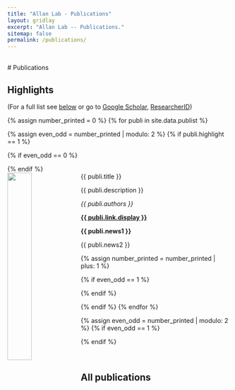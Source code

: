 ```yaml
---
title: "Allan Lab - Publications"
layout: gridlay
excerpt: "Allan Lab -- Publications."
sitemap: false
permalink: /publications/
---
```


<br />
# Publications

## Highlights

(For a full list see [below](#full-list) or go to [Google Scholar](https://scholar.google.ch/citations?user=TqxYWZsAAAAJ), [ResearcherID](https://www.researcherid.com/rid/D-7763-2012))

{% assign number_printed = 0 %}
{% for publi in site.data.publist %}

{% assign even_odd = number_printed | modulo: 2 %}
{% if publi.highlight == 1 %}

{% if even_odd == 0 %}
<div class="row">
{% endif %}

<div class="col-sm-6 clearfix">
 <div class="well">
  <pubtit>{{ publi.title }}</pubtit>
  <img src="{{ site.url }}{{ site.baseurl }}/images/pubpic/{{ publi.image }}" class="img-responsive" width="33%" style="float: left" />
  <p>{{ publi.description }}</p>
  <p><em>{{ publi.authors }}</em></p>
  <p><strong><a href="{{ publi.link.url }}">{{ publi.link.display }}</a></strong></p>
  <p class="text-danger"><strong> {{ publi.news1 }}</strong></p>
  <p> {{ publi.news2 }}</p>
 </div>
</div>

{% assign number_printed = number_printed | plus: 1 %}

{% if even_odd == 1 %}
</div>
{% endif %}

{% endif %}
{% endfor %}

{% assign even_odd = number_printed | modulo: 2 %}
{% if even_odd == 1 %}
</div>
{% endif %}

<p> &nbsp; </p>


## All publications

<p id="demo" ></p>

<Script>

//From "http://www.alexhadik.com/blog/2014/6/12/create-pubmed-citations-automatically-using-pubmed-api" adapted from reply to blog post by Les Ansley

var HTMLpublication = '<b>\%title%\</b><br />%authors%<br /><b><a href="%data%"target="_blank">%journal%\</b></a> (%date%) %volume%</b> %issue%%pages%</br></br>' //Formats output

var publications, idStringList;
var pubmedSearchAPI = "https://eutils.ncbi.nlm.nih.gov/entrez/eutils/esearch.fcgi?";
var pubmedSummaryAPI = "https://eutils.ncbi.nlm.nih.gov/entrez/eutils/esummary.fcgi?";
var database = "db=pubmed";
var returnmode = "&retmode=json";
var returnmax = "&retmax=100";
var searchterm = "&term=Roychoudhuri R[Author])";
var returntype = "&rettype=abstract";
var idURL = pubmedSearchAPI + database + returnmode + returnmax + searchterm
console.log(idURL);

var getPubmed = function(url) { //passed url
    return new Promise(function(resolve, reject) {
        var xhr = new XMLHttpRequest();
        xhr.open('get', url, true);
        xhr.responseType = 'json';
        xhr.onload = function() {
            var status = xhr.status;
            if (status == 200) { //status 200 signifies OK (http://www.w3schools.com/ajax/ajax_xmlhttprequest_onreadystatechange.asp)
                resolve(xhr.response);
            } else {
                reject(status);
            }
        };
        xhr.send();
    });
};
getPubmed(idURL).then(function(data) {
    var idList = data.esearchresult.idlist;
    idStringList = idList.toString(); //converts the idlist to a string to be appended to the search url
    idStringList = '&id=' + idStringList;
    summaryURL = pubmedSummaryAPI + database + returnmode + returntype + idStringList;
    getPubmed(summaryURL).then(function(summary) {
        publications = formatReferences(summary);
        console.log(publications);	
		document.getElementById("demo").innerHTML = publications;
		
    }, function(status) {
        publications = 'Something went wrong getting the ids.';
    });
}, function(status) {
    publications = 'Something went wrong getting the ids.';
});


function formatReferences(summary) {
    var publicationList = '';
    for (refs in summary.result) {
        if (refs !== 'uids') {
            var authors = '';
            var publication = '';
            var authorCount = ((summary.result[refs].authors).length);
            var i = 0;
            while (i < authorCount - 1) {
                authors += summary.result[refs].authors[i].name + ', ';
                i++;
            }
            publication = HTMLpublication.replace('%data%', 'http://www.ncbi.nlm.nih.gov/pubmed/' + refs);
            authors += summary.result[refs].lastauthor;
            publication = publication.replace('%authors%', authors);
            publication = publication.replace('%title%', summary.result[refs].title);
            publication = publication.replace('%journal%', summary.result[refs].source);
            publication = publication.replace('%PMID%', summary.result[refs].uid);
            //Alter formatting if article is In Press
            if (summary.result[refs].volume !== '') {
                publication = publication.replace('%volume%', ' ' + summary.result[refs].volume);
                publication = publication.replace('%issue%', '(' + summary.result[refs].issue + ')');
                publication = publication.replace('%pages%', ': ' + summary.result[refs].pages + '. ');
                var date = summary.result[refs].pubdate.slice(0, 4);
                publication = publication.replace('%date%', date + '');
            } else {
                publication = publication.replace('%volume%', ' In Press');
                publication = publication.replace('%issue%', '.');
                publication = publication.replace('%pages%', '');
                publication = publication.replace('%date%', '');
            }
            publicationList = publication + publicationList;
        }
    }
    return (publicationList);
} 

</Script>

